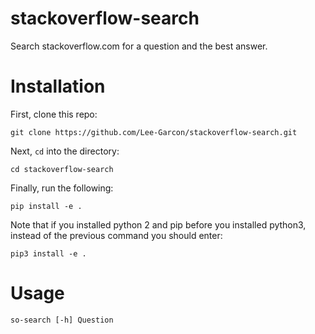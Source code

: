 # stackoverflow-search
Search stackoverflow.com for a question and the best answer.

# Installation

First, clone this repo:

    git clone https://github.com/Lee-Garcon/stackoverflow-search.git
    
Next, `cd` into the directory:

    cd stackoverflow-search
    
Finally, run the following:

    pip install -e .
    
Note that if you installed python 2 and pip before you installed python3, instead of the previous command you should enter:

    pip3 install -e .
    
# Usage

    so-search [-h] Question

